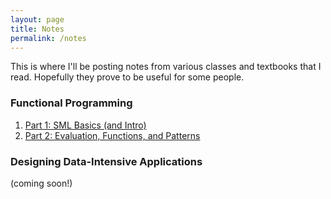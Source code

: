 ```yaml
---
layout: page
title: Notes
permalink: /notes
---
```


This is where I'll be posting notes from various classes and textbooks that I read. Hopefully they prove to be useful for some people.

### Functional Programming

1. [Part 1: SML Basics (and Intro)](gyyu.github.io/fp-1)
2. [Part 2: Evaluation, Functions, and Patterns](gyyu.github.io/fp-2)

### Designing Data-Intensive Applications

(coming soon!)
